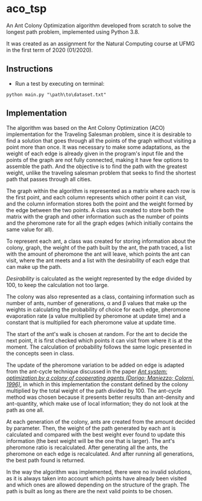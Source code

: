 # aco_tsp

An Ant Colony Optimization algorithm developed from scratch to solve the longest path problem, implemented using Python 3.8.

It was created as an assignment for the Natural Computing course at UFMG in the first term of 2020 (01/2020).

## Instructions

* Run a test by executing on terminal:

`python main.py "\path\to\dataset.txt"`

## Implementation

The algorithm was based on the Ant Colony Optimization (ACO) implementation for the Traveling Salesman problem, 
since it is desirable to find a solution that goes through all the points of the graph without visiting a point more than once. 
It was necessary to make some adaptations, as the weight of each edge is already given in the program's input file and 
the points of the graph are not fully connected, making it have few options to assemble the path. And the objective is 
to find the path with the greatest weight, unlike the traveling salesman problem that seeks to find the shortest path 
that passes through all cities. 

The graph within the algorithm is represented as a matrix where each row is the first point, and each column represents 
which other point it can visit, and the column information stores both the point and the weight formed by the edge
between the two points. A class was created to store both the matrix with the graph and other information such as 
the number of points and the pheromone rate for all the graph edges (which initially contains the same value for all). 

To represent each ant, a class was created for storing information about the colony, graph, the weight of the path 
built by the ant, the path traced, a list with the amount of pheromone the ant will leave, which points the ant can 
visit, where the ant meets and a list with the desirability of each edge that can make up the path. 

_Desirability_ is 
calculated as the weight represented by the edge divided by 100, to keep the calculation not too large. 

The colony was 
also represented as a class, containing information such as number of ants, number of generations, α and β values 
that make up the weights in calculating the probability of choice for each edge, pheromone evaporation rate 
(a value multiplied by pheromone at update time) and a constant that is multiplied for each pheromone value at 
update time. 

The start of the ant's walk is chosen at random. For the ant to decide the next point, it is 
first checked which points it can visit from where it is at the moment. The calculation of probability follows the same 
logic presented in the concepts seen in class. 

The update of the pheromone variation to be added on edge is adapted from the ant-cycle technique discussed in the 
paper [_Ant system: optimization by a colony of cooperating agents (Dorigo; Maniezzo; Colorni, 1996)_](https://ieeexplore.ieee.org/document/484436), 
in which in this implementation the constant defined by the colony multiplied by the total weight of 
the path divided by 100. The ant-cycle method was chosen because it presents better results than ant-density 
and ant-quantity, which make use of local information; they do not look at the path as one all. 

At each generation of the colony, ants are created from the amount decided by parameter. 
Then, the weight of the path generated by each ant is calculated and compared with the best weight
ever found to update this information (the best weight will be the one that is larger). 
The ant's pheromone ratio is recalculated. After generating all the ants, the pheromone on each edge is 
recalculated. And after running all generations, the best path found is returned. 

In the way the algorithm was 
implemented, there were no invalid solutions, as it is always taken into account which points have already 
been visited and which ones are allowed depending on the structure of the graph. The path is built as long as there are the next valid points to be chosen.
